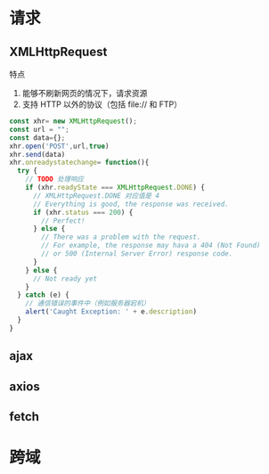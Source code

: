 # 请求


## XMLHttpRequest
特点
1. 能够不刷新网页的情况下，请求资源
2. 支持 HTTP 以外的协议（包括 file:// 和 FTP）
``` javascript
const xhr= new XMLHttpRequest();
const url = "";
const data={};
xhr.open('POST',url,true)
xhr.send(data)
xhr.onreadystatechange= function(){
  try {
    // TODO 处理响应
    if (xhr.readyState === XMLHttpRequest.DONE) {
      // XMLHttpRequest.DONE 对应值是 4
      // Everything is good, the response was received.
      if (xhr.status === 200) {
        // Perfect!
      } else {
        // There was a problem with the request.
        // For example, the response may hava a 404 (Not Found)
        // or 500 (Internal Server Error) response code.
      }
    } else {
      // Not ready yet
    }
  } catch (e) {
    // 通信错误的事件中（例如服务器宕机）
    alert('Caught Exception: ' + e.description)
  }
}

```

## ajax

## axios

## fetch

# 跨域

